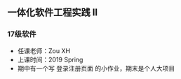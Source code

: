 <!--
 * @Author: Lili Liang
 * @Date: 2021-03-12 17:54:49
 * @LastEditors: Lili Liang
 * @LastEditTime: 2024-04-05 22:45:00
 * @Description: Please set description
-->

## 一体化软件工程实践 II
### 17级软件
- 任课老师：Zou XH
- 上课时间：2019 Spring
- 期中有一个写 登录注册页面 的小作业，期末是个人大项目